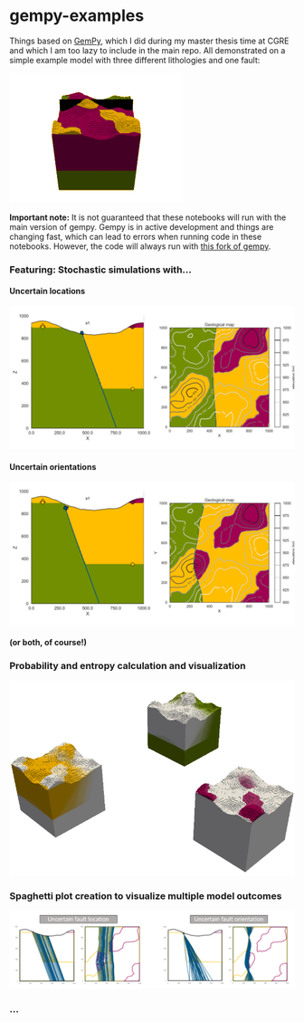 # gempy-examples
Things based on [GemPy](https://github.com/cgre-aachen/gempy), which I did during my master thesis time at CGRE and which I am too lazy to include in the main repo. All demonstrated on a simple example model with three different lithologies and one fault:

![](figs/test3.gif)

**Important note:** It is not guaranteed that these notebooks will run with the main version of gempy. Gempy is in active development and things are changing fast, which can lead to errors when running code in these notebooks. However, the code will always run with [this fork of gempy](https://github.com/elimh/gempy).


### Featuring: Stochastic simulations with... 

#### Uncertain locations
![](figs/loc_unc.gif)

#### Uncertain orientations
![](figs/or_unc.gif)

#### (or both, of course!)

### Probability and entropy calculation and visualization
![](figs/prob2entropy.gif)

### Spaghetti plot creation to visualize multiple model outcomes
![](figs/spaghetti.png)

### ...